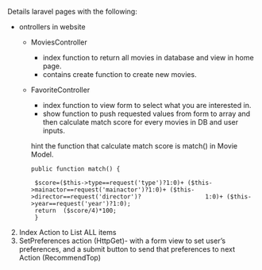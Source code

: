 Details
laravel pages with the following:
* ontrollers in website
  * MoviesController
    * index function to return all movies in database and view in home page. 
    * contains create function to create new movies.
  
  * FavoriteController
    * index function to view form to select what you are interested in.
    * show function to push requested values from form to array and then calculate match score for every movies in DB and user inputs.
    
    hint the function that calculate match score is match() in Movie Model.
    
    
        public function match() {
            
         $score=($this->type==request('type')?1:0)+ ($this->mainactor==request('mainactor')?1:0)+ ($this->director==request('director')?                  1:0)+ ($this->year==request('year')?1:0);
         return  ($score/4)*100;
         }

2.	Index Action to List ALL items
3.	SetPreferences action  (HttpGet)- with a form view to set user’s preferences, and a submit button to send that preferences to next Action (RecommendTop)
